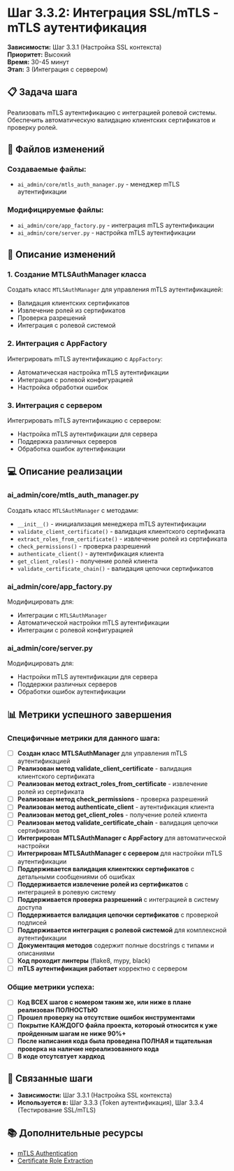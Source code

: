 # Шаг 3.3.2: Интеграция SSL/mTLS - mTLS аутентификация

**Зависимости:** Шаг 3.3.1 (Настройка SSL контекста)  
**Приоритет:** Высокий  
**Время:** 30-45 минут  
**Этап:** 3 (Интеграция с сервером)

## 📋 Задача шага

Реализовать mTLS аутентификацию с интеграцией ролевой системы. Обеспечить автоматическую валидацию клиентских сертификатов и проверку ролей.

## 📁 Файлов изменений

### Создаваемые файлы:
- `ai_admin/core/mtls_auth_manager.py` - менеджер mTLS аутентификации

### Модифицируемые файлы:
- `ai_admin/core/app_factory.py` - интеграция mTLS аутентификации
- `ai_admin/core/server.py` - настройка mTLS аутентификации

## 🔧 Описание изменений

### 1. Создание MTLSAuthManager класса
Создать класс `MTLSAuthManager` для управления mTLS аутентификацией:
- Валидация клиентских сертификатов
- Извлечение ролей из сертификатов
- Проверка разрешений
- Интеграция с ролевой системой

### 2. Интеграция с AppFactory
Интегрировать mTLS аутентификацию с `AppFactory`:
- Автоматическая настройка mTLS аутентификации
- Интеграция с ролевой конфигурацией
- Настройка обработки ошибок

### 3. Интеграция с сервером
Интегрировать mTLS аутентификацию с сервером:
- Настройка mTLS аутентификации для сервера
- Поддержка различных серверов
- Обработка ошибок аутентификации

## 💻 Описание реализации

### ai_admin/core/mtls_auth_manager.py
Создать класс `MTLSAuthManager` с методами:
- `__init__()` - инициализация менеджера mTLS аутентификации
- `validate_client_certificate()` - валидация клиентского сертификата
- `extract_roles_from_certificate()` - извлечение ролей из сертификата
- `check_permissions()` - проверка разрешений
- `authenticate_client()` - аутентификация клиента
- `get_client_roles()` - получение ролей клиента
- `validate_certificate_chain()` - валидация цепочки сертификатов

### ai_admin/core/app_factory.py
Модифицировать для:
- Интеграции с `MTLSAuthManager`
- Автоматической настройки mTLS аутентификации
- Интеграции с ролевой конфигурацией

### ai_admin/core/server.py
Модифицировать для:
- Настройки mTLS аутентификации для сервера
- Поддержки различных серверов
- Обработки ошибок аутентификации

## 📊 Метрики успешного завершения

### Специфичные метрики для данного шага:
- [ ] **Создан класс MTLSAuthManager** для управления mTLS аутентификацией
- [ ] **Реализован метод validate_client_certificate** - валидация клиентского сертификата
- [ ] **Реализован метод extract_roles_from_certificate** - извлечение ролей из сертификата
- [ ] **Реализован метод check_permissions** - проверка разрешений
- [ ] **Реализован метод authenticate_client** - аутентификация клиента
- [ ] **Реализован метод get_client_roles** - получение ролей клиента
- [ ] **Реализован метод validate_certificate_chain** - валидация цепочки сертификатов
- [ ] **Интегрирован MTLSAuthManager с AppFactory** для автоматической настройки
- [ ] **Интегрирован MTLSAuthManager с сервером** для настройки mTLS аутентификации
- [ ] **Поддерживается валидация клиентских сертификатов** с детальными сообщениями об ошибках
- [ ] **Поддерживается извлечение ролей из сертификатов** с интеграцией в ролевую систему
- [ ] **Поддерживается проверка разрешений** с интеграцией в систему доступа
- [ ] **Поддерживается валидация цепочки сертификатов** с проверкой подписей
- [ ] **Поддерживается интеграция с ролевой системой** для комплексной аутентификации
- [ ] **Документация методов** содержит полные docstrings с типами и описаниями
- [ ] **Код проходит линтеры** (flake8, mypy, black)
- [ ] **mTLS аутентификация работает** корректно с сервером

### Общие метрики успеха:
- [ ] **Код ВСЕХ шагов с номером таким же, или ниже в плане реализован ПОЛНОСТЬЮ**
- [ ] **Прошел проверку на отсутствие ошибок инструментами**
- [ ] **Покрытие КАЖДОГО файла проекта, котороый относится к уже пройденным шагам не ниже 90%+**
- [ ] **После написания кода была проведена ПОЛНАЯ и тщательная проверка на наличие нереализованного кода**
- [ ] **В коде отсутсвтует хардкод**

## 🔗 Связанные шаги

- **Зависимости:** Шаг 3.3.1 (Настройка SSL контекста)
- **Используется в:** Шаг 3.3.3 (Token аутентификация), Шаг 3.3.4 (Тестирование SSL/mTLS)

## 📚 Дополнительные ресурсы

- [mTLS Authentication](https://cheatsheetseries.owasp.org/cheatsheets/Transport_Layer_Protection_Cheat_Sheet.html)
- [Certificate Role Extraction](https://en.wikipedia.org/wiki/X.509)